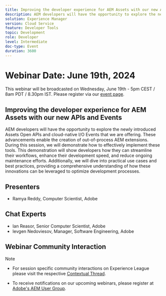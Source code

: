 ```yaml
---
title: Improving the developer experience for AEM Assets with our new APIs and Events
description: AEM developers will have the opportunity to explore the newly introduced Assets Open APIs and cloud-native I/O Events that we are offering. These advancements enable the creation of out-of-process AEM extensions. During this session, we will demonstrate how to effectively implement these tools. This demonstration will show developers how they can streamline their workflows, enhance their development speed, and reduce ongoing maintenance efforts. Additionally, we will dive into practical use cases and best practices, providing a comprehensive understanding of how these innovations can be leveraged to optimize development processes.
solution: Experience Manager
version: Cloud Service
feature: Developer Tools
topic: Development
role: Developer
level: Intermediate
doc-type: Event
duration: 3600
---
```

# Webinar Date: June 19th, 2024

This webinar will be broadcasted on Wednesday, June 19th - 5pm CEST / 8am PDT / 8.30pm IST.
Please register via our [event page](https://adobe.ly/3wLRpdI). 

## Improving the developer experience for AEM Assets with our new APIs and Events

AEM developers will have the opportunity to explore the newly introduced Assets Open APIs and cloud-native I/O Events that we are offering. These advancements enable the creation of out-of-process AEM extensions. During this session, we will demonstrate how to effectively implement these tools. This demonstration will show developers how they can streamline their workflows, enhance their development speed, and reduce ongoing maintenance efforts. Additionally, we will dive into practical use cases and best practices, providing a comprehensive understanding of how these innovations can be leveraged to optimize development processes.

## Presenters

* Ramya Reddy, Computer Scientist, Adobe

## Chat Experts

* Ian Reasor, Senior Computer Scientist, Adobe
* Ievgen Nedoviesov, Manager, Software Engineering, Adobe

## Webinar Community Interaction

>[!NOTE]
> 
>* For session specific community interactions on Experience League please visit the respective [Contextual Thread](https://adobe.ly/3UQXwFO).
>
>* To receive notifications on our upcoming webinars, please register at [Adobe's AEM User Group](https://aem-augs.adobe.com/).
